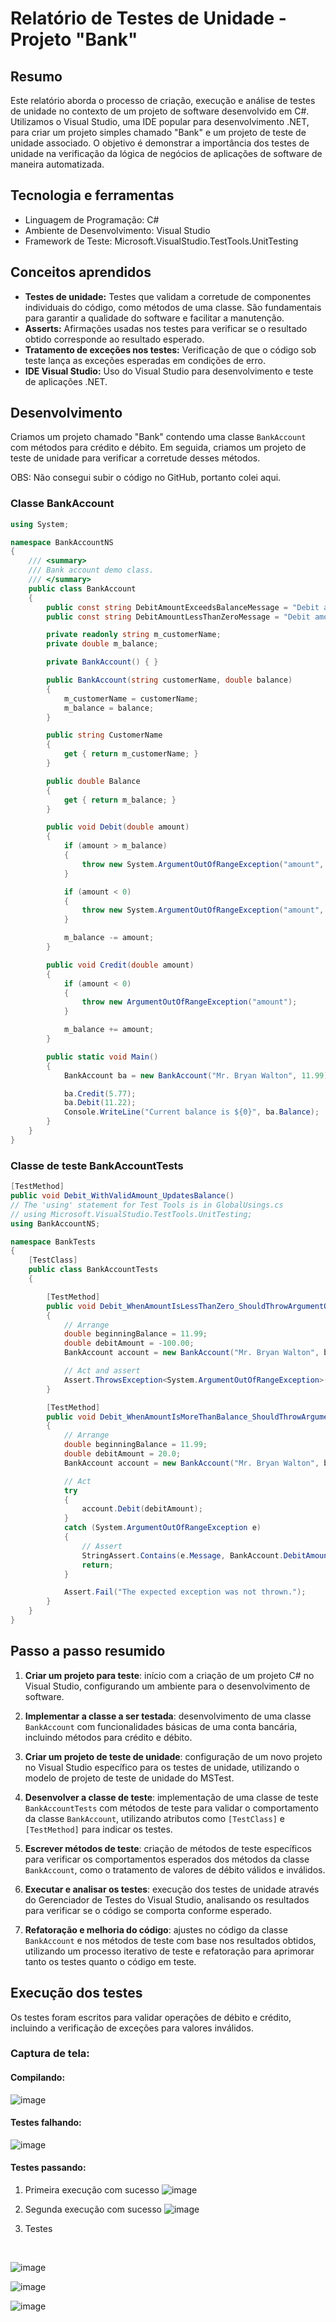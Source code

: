 
# Relatório de Testes de Unidade - Projeto "Bank"

## Resumo

Este relatório aborda o processo de criação, execução e análise de testes de unidade no contexto de um projeto de software desenvolvido em C#. Utilizamos o Visual Studio, uma IDE popular para desenvolvimento .NET, para criar um projeto simples chamado "Bank" e um projeto de teste de unidade associado. O objetivo é demonstrar a importância dos testes de unidade na verificação da lógica de negócios de aplicações de software de maneira automatizada.

## Tecnologia e ferramentas

- Linguagem de Programação: C#
- Ambiente de Desenvolvimento: Visual Studio
- Framework de Teste: Microsoft.VisualStudio.TestTools.UnitTesting

## Conceitos aprendidos

- **Testes de unidade:** Testes que validam a corretude de componentes individuais do código, como métodos de uma classe. São fundamentais para garantir a qualidade do software e facilitar a manutenção.
- **Asserts:** Afirmações usadas nos testes para verificar se o resultado obtido corresponde ao resultado esperado.
- **Tratamento de exceções nos testes:** Verificação de que o código sob teste lança as exceções esperadas em condições de erro.
- **IDE Visual Studio:** Uso do Visual Studio para desenvolvimento e teste de aplicações .NET.

## Desenvolvimento

Criamos um projeto chamado "Bank" contendo uma classe `BankAccount` com métodos para crédito e débito. Em seguida, criamos um projeto de teste de unidade para verificar a corretude desses métodos.

OBS: Não consegui subir o código no GitHub, portanto colei aqui. 

### Classe BankAccount

```csharp
using System;

namespace BankAccountNS
{
    /// <summary>
    /// Bank account demo class.
    /// </summary>
    public class BankAccount
    {
        public const string DebitAmountExceedsBalanceMessage = "Debit amount exceeds balance";
        public const string DebitAmountLessThanZeroMessage = "Debit amount is less than zero";

        private readonly string m_customerName;
        private double m_balance;

        private BankAccount() { }

        public BankAccount(string customerName, double balance)
        {
            m_customerName = customerName;
            m_balance = balance;
        }

        public string CustomerName
        {
            get { return m_customerName; }
        }

        public double Balance
        {
            get { return m_balance; }
        }

        public void Debit(double amount)
        {
            if (amount > m_balance)
            {
                throw new System.ArgumentOutOfRangeException("amount", amount, DebitAmountExceedsBalanceMessage);
            }

            if (amount < 0)
            {
                throw new System.ArgumentOutOfRangeException("amount", amount, DebitAmountLessThanZeroMessage);
            }

            m_balance -= amount;
        }

        public void Credit(double amount)
        {
            if (amount < 0)
            {
                throw new ArgumentOutOfRangeException("amount");
            }

            m_balance += amount;
        }

        public static void Main()
        {
            BankAccount ba = new BankAccount("Mr. Bryan Walton", 11.99);

            ba.Credit(5.77);
            ba.Debit(11.22);
            Console.WriteLine("Current balance is ${0}", ba.Balance);
        }
    }
}
```

### Classe de teste BankAccountTests

```csharp
[TestMethod]
public void Debit_WithValidAmount_UpdatesBalance()
// The 'using' statement for Test Tools is in GlobalUsings.cs
// using Microsoft.VisualStudio.TestTools.UnitTesting;
using BankAccountNS;

namespace BankTests
{
    [TestClass]
    public class BankAccountTests
    {

        [TestMethod]
        public void Debit_WhenAmountIsLessThanZero_ShouldThrowArgumentOutOfRange()
        {
            // Arrange
            double beginningBalance = 11.99;
            double debitAmount = -100.00;
            BankAccount account = new BankAccount("Mr. Bryan Walton", beginningBalance);

            // Act and assert
            Assert.ThrowsException<System.ArgumentOutOfRangeException>(() => account.Debit(debitAmount));
        }

        [TestMethod]
        public void Debit_WhenAmountIsMoreThanBalance_ShouldThrowArgumentOutOfRange()
        {
            // Arrange
            double beginningBalance = 11.99;
            double debitAmount = 20.0;
            BankAccount account = new BankAccount("Mr. Bryan Walton", beginningBalance);

            // Act
            try
            {
                account.Debit(debitAmount);
            }
            catch (System.ArgumentOutOfRangeException e)
            {
                // Assert
                StringAssert.Contains(e.Message, BankAccount.DebitAmountExceedsBalanceMessage);
                return;
            }

            Assert.Fail("The expected exception was not thrown.");
        }
    }
}
```

## Passo a passo resumido

1. **Criar um projeto para teste**: início com a criação de um projeto C# no Visual Studio, configurando um ambiente para o desenvolvimento de software.

2. **Implementar a classe a ser testada**: desenvolvimento de uma classe `BankAccount` com funcionalidades básicas de uma conta bancária, incluindo métodos para crédito e débito.

3. **Criar um projeto de teste de unidade**: configuração de um novo projeto no Visual Studio específico para os testes de unidade, utilizando o modelo de projeto de teste de unidade do MSTest.

4. **Desenvolver a classe de teste**: implementação de uma classe de teste `BankAccountTests` com métodos de teste para validar o comportamento da classe `BankAccount`, utilizando atributos como `[TestClass]` e `[TestMethod]` para indicar os testes.

5. **Escrever métodos de teste**: criação de métodos de teste específicos para verificar os comportamentos esperados dos métodos da classe `BankAccount`, como o tratamento de valores de débito válidos e inválidos.

6. **Executar e analisar os testes**: execução dos testes de unidade através do Gerenciador de Testes do Visual Studio, analisando os resultados para verificar se o código se comporta conforme esperado.

7. **Refatoração e melhoria do código**: ajustes no código da classe `BankAccount` e nos métodos de teste com base nos resultados obtidos, utilizando um processo iterativo de teste e refatoração para aprimorar tanto os testes quanto o código em teste.


## Execução dos testes

Os testes foram escritos para validar operações de débito e crédito, incluindo a verificação de exceções para valores inválidos.

### Captura de tela:

#### Compilando:
![image](assets/compilando.png)

#### Testes falhando:
![image](assets/testes_falhando.jpg)

#### Testes passando:
1. Primeira execução com sucesso
![image](assets/primeira_execucao_com_sucesso.png)

2. Segunda execução com sucesso 
![image](assets/segunda_execucao_com_sucesso.png)

3. Testes
<br/> 

![image](assets/teste_1.png)
<br/>

![image](assets/teste_2.png)
<br/>

![image](assets/teste_3.png)
